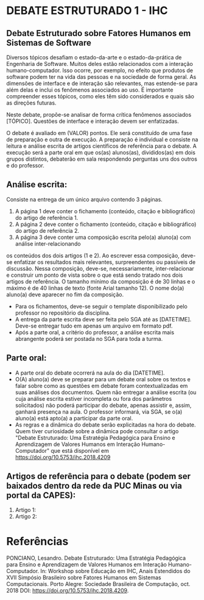 # DEBATE ESTRUTURADO 1 - IHC

## Debate Estruturado sobre Fatores Humanos em Sistemas de Software

Diversos tópicos desafiam o estado-da-arte e o estado-da-prática de Engenharia de Software. Muitos deles estão relacionados com a interação humano-computador. Isso ocorre, por exemplo, no efeito que produtos de software podem ter na vida das pessoas e na sociedade de forma geral. As dimensões de interface e de interação são relevantes, mas estende-se para além delas e inclui os fenômenos associados ao uso. É importante compreender esses tópicos, como eles têm sido considerados e quais são as direções futuras.

Neste debate, propõe-se analisar de forma crítica fenômenos associados [TÓPICO]. Questões de interface e interação devem ser enfatizadas.

O debate é avaliado em (VALOR) pontos. Ele será constituído de uma fase de preparação e outra de execução. A preparação é individual e consiste na leitura e análise escrita de artigos científicos de referência para o debate. A execução será a parte oral em que os(as) alunos(as), divididos(as) em dois grupos distintos, debaterão em sala respondendo perguntas uns dos outros e do professor.

## Análise escrita: 

Consiste na entrega de um único arquivo contendo 3 páginas.
1. A página 1 deve conter o fichamento (conteúdo, citação e bibliográfico) do artigo de referência 1.
1. A página 2 deve conter o fichamento (conteúdo, citação e bibliográfico) do artigo de referência 2.
1. A página 3 deve conter uma composição escrita pelo(a) aluno(a) com análise inter-relacionando

os conteúdos dos dois artigos (1 e 2). Ao escrever essa composição, deve-se enfatizar os resultados mais relevantes, surpreendentes ou passíveis de discussão. Nessa composição, deve-se, necessariamente, inter-relacionar e construir um ponto de vista sobre o que está sendo tratado nos dois artigos de referência. O tamanho mínimo da composição é de 30 linhas e o 
máximo é de 40 linhas de texto (fonte Arial tamanho 12). O nome do(a) aluno(a) deve aparecer no fim da composição.

* Para os fichamentos, deve-se seguir o template disponibilizado pelo professor no repositório da disciplina.
* A entrega da parte escrita deve ser feita pelo SGA até as [DATETIME]. Deve-se entregar tudo em apenas um arquivo em formato pdf.
* Após a parte oral, a critério do professor, a análise escrita mais abrangente poderá ser postada no SGA para toda a turma.

## Parte oral:
* A parte oral do debate ocorrerá na aula do dia [DATETIME].
* O(A) aluno(a) deve se preparar para um debate oral sobre os textos e falar sobre como as questões em debate foram contextualizadas em suas análises dos documentos. Quem não entregar a análise escrita (ou cuja análise escrita estiver incompleta ou fora dos parâmetros solicitados) não poderá participar do debate, apenas assistir e, assim, ganhará presença na
aula. O professor informará, via SGA, se o(a) aluno(a) está apto(a) a participar da parte oral.
* As regras e a dinâmica do debate serão explicitadas na hora do debate. Quem tiver curiosidade sobre a dinâmica pode consultar o artigo "Debate Estruturado: Uma Estratégia Pedagógica para Ensino e Aprendizagem de Valores Humanos em Interação Humano-Computador" que está disponível em https://doi.org/10.5753/ihc.2018.4209

## Artigos de referência para o debate (podem ser baixados dentro da rede da PUC Minas ou via portal da CAPES):
1. Artigo 1: 
2. Artigo 2:


# Referências
PONCIANO, Lesandro. Debate Estruturado: Uma Estratégia Pedagógica para Ensino e Aprendizagem de Valores Humanos em Interação Humano-Computador. In: Workshop sobre Educação em IHC, Anais Estendidos do XVII Simpósio Brasileiro sobre Fatores Humanos em Sistemas Computacionais. Porto Alegre: Sociedade Brasileira de Computação, oct. 2018 DOI: https://doi.org/10.5753/ihc.2018.4209.

